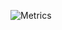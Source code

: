 ![Metrics](https://metrics.lecoq.io/LouisLanganay?template=classic&base.skip=true&base.repositories=0&base=header%2C%20activity%2C%20community%2C%20repositories%2C%20metadata&base.indepth=false&base.hireable=false&base.skip=true&config.timezone=Europe%2FParis)

<!--START_SECTION:waka-->
<!--END_SECTION:waka-->
